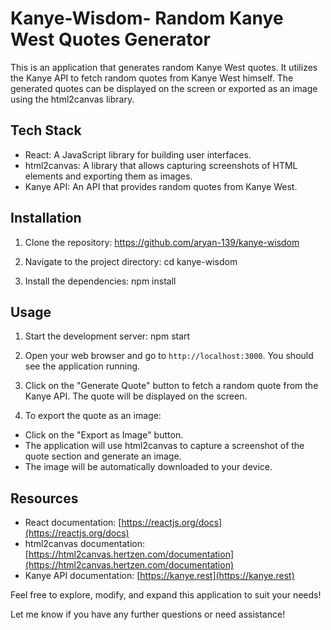 # Kanye-Wisdom- Random Kanye West Quotes Generator

This is an application that generates random Kanye West quotes. It utilizes the Kanye API to fetch random quotes from Kanye West himself. The generated quotes can be displayed on the screen or exported as an image using the html2canvas library.


## Tech Stack

- React: A JavaScript library for building user interfaces.
- html2canvas: A library that allows capturing screenshots of HTML elements and exporting them as images.
- Kanye API: An API that provides random quotes from Kanye West.

## Installation

1. Clone the repository:
https://github.com/aryan-139/kanye-wisdom


2. Navigate to the project directory:
cd kanye-wisdom


3. Install the dependencies:
npm install


## Usage

1. Start the development server:
npm start


2. Open your web browser and go to `http://localhost:3000`. You should see the application running.

3. Click on the "Generate Quote" button to fetch a random quote from the Kanye API. The quote will be displayed on the screen.

4. To export the quote as an image:
- Click on the "Export as Image" button.
- The application will use html2canvas to capture a screenshot of the quote section and generate an image.
- The image will be automatically downloaded to your device.

## Resources

- React documentation: [https://reactjs.org/docs](https://reactjs.org/docs)
- html2canvas documentation: [https://html2canvas.hertzen.com/documentation](https://html2canvas.hertzen.com/documentation)
- Kanye API documentation: [https://kanye.rest](https://kanye.rest)

Feel free to explore, modify, and expand this application to suit your needs!

Let me know if you have any further questions or need assistance!
